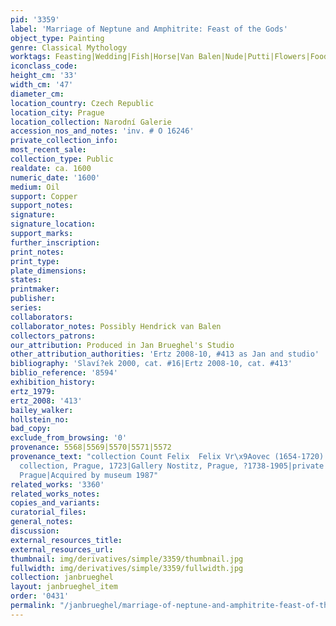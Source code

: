 ```yaml
---
pid: '3359'
label: 'Marriage of Neptune and Amphitrite: Feast of the Gods'
object_type: Painting
genre: Classical Mythology
worktags: Feasting|Wedding|Fish|Horse|Van Balen|Nude|Putti|Flowers|Food|Fruit|Shells
iconclass_code:
height_cm: '33'
width_cm: '47'
diameter_cm:
location_country: Czech Republic
location_city: Prague
location_collection: Narodní Galerie
accession_nos_and_notes: 'inv. # O 16246'
private_collection_info:
most_recent_sale:
collection_type: Public
realdate: ca. 1600
numeric_date: '1600'
medium: Oil
support: Copper
support_notes:
signature:
signature_location:
support_marks:
further_inscription:
print_notes:
print_type:
plate_dimensions:
states:
printmaker:
publisher:
series:
collaborators:
collaborator_notes: Possibly Hendrick van Balen
collectors_patrons:
our_attribution: Produced in Jan Brueghel's Studio
other_attribution_authorities: 'Ertz 2008-10, #413 as Jan and studio'
bibliography: 'Slaví?ek 2000, cat. #16|Ertz 2008-10, cat. #413'
biblio_reference: '8594'
exhibition_history:
ertz_1979:
ertz_2008: '413'
bailey_walker:
hollstein_no:
bad_copy:
exclude_from_browsing: '0'
provenance: 5568|5569|5570|5571|5572
provenance_text: "collection Count Felix  Felix Vr\x9Aovec (1654-1720)|sold from this
  collection, Prague, 1723|Gallery Nostitz, Prague, ?1738-1905|private collection,
  Prague|Acquired by museum 1987"
related_works: '3360'
related_works_notes:
copies_and_variants:
curatorial_files:
general_notes:
discussion:
external_resources_title:
external_resources_url:
thumbnail: img/derivatives/simple/3359/thumbnail.jpg
fullwidth: img/derivatives/simple/3359/fullwidth.jpg
collection: janbrueghel
layout: janbrueghel_item
order: '0431'
permalink: "/janbrueghel/marriage-of-neptune-and-amphitrite-feast-of-the-gods"
---
```

